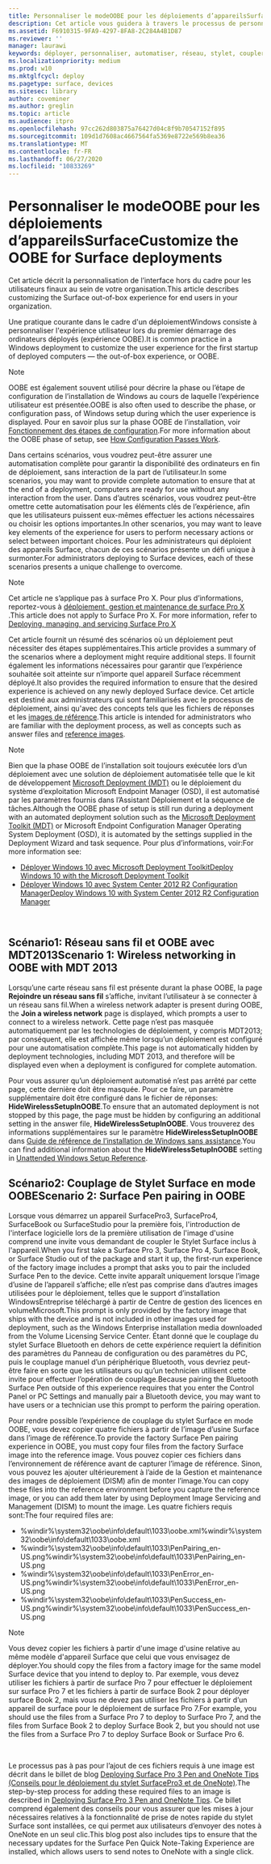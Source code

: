 ```yaml
---
title: Personnaliser le modeOOBE pour les déploiements d’appareilsSurface
description: Cet article vous guidera à travers le processus de personnalisation de l’expérience OOBE Surface pour les utilisateurs finaux de votre organisation.
ms.assetid: F6910315-9FA9-4297-8FA8-2C284A4B1D87
ms.reviewer: ''
manager: laurawi
keywords: déployer, personnaliser, automatiser, réseau, stylet, coupler, démarrage
ms.localizationpriority: medium
ms.prod: w10
ms.mktglfcycl: deploy
ms.pagetype: surface, devices
ms.sitesec: library
author: coveminer
ms.author: greglin
ms.topic: article
ms.audience: itpro
ms.openlocfilehash: 97cc262d803875a76427d04c8f9b70547152f895
ms.sourcegitcommit: 109d1d7608ac4667564fa5369e8722e569b8ea36
ms.translationtype: MT
ms.contentlocale: fr-FR
ms.lasthandoff: 06/27/2020
ms.locfileid: "10833269"
---
```

# <span data-ttu-id="ccaf5-104">Personnaliser le modeOOBE pour les déploiements d’appareilsSurface</span><span class="sxs-lookup"><span data-stu-id="ccaf5-104">Customize the OOBE for Surface deployments</span></span>

<span data-ttu-id="ccaf5-105">Cet article décrit la personnalisation de l’interface hors du cadre pour les utilisateurs finaux au sein de votre organisation.</span><span class="sxs-lookup"><span data-stu-id="ccaf5-105">This article describes customizing the Surface out-of-box experience for end users in your organization.</span></span>

<span data-ttu-id="ccaf5-106">Une pratique courante dans le cadre d'un déploiementWindows consiste à personnaliser l'expérience utilisateur lors du premier démarrage des ordinateurs déployés (expérience OOBE).</span><span class="sxs-lookup"><span data-stu-id="ccaf5-106">It is common practice in a Windows deployment to customize the user experience for the first startup of deployed computers — the out-of-box experience, or OOBE.</span></span>

>[!NOTE]
><span data-ttu-id="ccaf5-107">OOBE est également souvent utilisé pour décrire la phase ou l’étape de configuration de l’installation de Windows au cours de laquelle l’expérience utilisateur est présentée.</span><span class="sxs-lookup"><span data-stu-id="ccaf5-107">OOBE is also often used to describe the phase, or configuration pass, of Windows setup during which the user experience is displayed.</span></span> <span data-ttu-id="ccaf5-108">Pour en savoir plus sur la phase OOBE de l’installation, voir [Fonctionnement des étapes de configuration](https://msdn.microsoft.com/library/windows/hardware/dn898581.aspx).</span><span class="sxs-lookup"><span data-stu-id="ccaf5-108">For more information about the OOBE phase of setup, see [How Configuration Passes Work](https://msdn.microsoft.com/library/windows/hardware/dn898581.aspx).</span></span>

<span data-ttu-id="ccaf5-109">Dans certains scénarios, vous voudrez peut-être assurer une automatisation complète pour garantir la disponibilité des ordinateurs en fin de déploiement, sans interaction de la part de l’utilisateur.</span><span class="sxs-lookup"><span data-stu-id="ccaf5-109">In some scenarios, you may want to provide complete automation to ensure that at the end of a deployment, computers are ready for use without any interaction from the user.</span></span> <span data-ttu-id="ccaf5-110">Dans d’autres scénarios, vous voudrez peut-être omettre cette automatisation pour les éléments clés de l’expérience, afin que les utilisateurs puissent eux-mêmes effectuer les actions nécessaires ou choisir les options importantes.</span><span class="sxs-lookup"><span data-stu-id="ccaf5-110">In other scenarios, you may want to leave key elements of the experience for users to perform necessary actions or select between important choices.</span></span> <span data-ttu-id="ccaf5-111">Pour les administrateurs qui déploient des appareils Surface, chacun de ces scénarios présente un défi unique à surmonter.</span><span class="sxs-lookup"><span data-stu-id="ccaf5-111">For administrators deploying to Surface devices, each of these scenarios presents a unique challenge to overcome.</span></span>

> [!NOTE]
> <span data-ttu-id="ccaf5-112">Cet article ne s’applique pas à surface Pro X. Pour plus d’informations, reportez-vous à [déploiement, gestion et maintenance de surface Pro X](surface-pro-arm-app-management.md) .</span><span class="sxs-lookup"><span data-stu-id="ccaf5-112">This article does not apply to Surface Pro X. For more information, refer to [Deploying, managing, and servicing Surface Pro X](surface-pro-arm-app-management.md)</span></span>

<span data-ttu-id="ccaf5-113">Cet article fournit un résumé des scénarios où un déploiement peut nécessiter des étapes supplémentaires.</span><span class="sxs-lookup"><span data-stu-id="ccaf5-113">This article provides a summary of the scenarios where a deployment might require additional steps.</span></span> <span data-ttu-id="ccaf5-114">Il fournit également les informations nécessaires pour garantir que l’expérience souhaitée soit atteinte sur n’importe quel appareil Surface récemment déployé.</span><span class="sxs-lookup"><span data-stu-id="ccaf5-114">It also provides the required information to ensure that the desired experience is achieved on any newly deployed Surface device.</span></span> <span data-ttu-id="ccaf5-115">Cet article est destiné aux administrateurs qui sont familiarisés avec le processus de déploiement, ainsi qu'avec des concepts tels que les fichiers de réponses et les [images de référence](https://technet.microsoft.com/itpro/windows/deploy/create-a-windows-10-reference-image).</span><span class="sxs-lookup"><span data-stu-id="ccaf5-115">This article is intended for administrators who are familiar with the deployment process, as well as concepts such as answer files and [reference images](https://technet.microsoft.com/itpro/windows/deploy/create-a-windows-10-reference-image).</span></span>

>[!NOTE]
><span data-ttu-id="ccaf5-116">Bien que la phase OOBE de l’installation soit toujours exécutée lors d’un déploiement avec une solution de déploiement automatisée telle que le kit de développement [Microsoft Deployment (MDT)](https://go.microsoft.com/fwlink/p/?LinkId=618117) ou le déploiement du système d’exploitation Microsoft Endpoint Manager (OSD), il est automatisé par les paramètres fournis dans l’Assistant Déploiement et la séquence de tâches.</span><span class="sxs-lookup"><span data-stu-id="ccaf5-116">Although the OOBE phase of setup is still run during a deployment with an automated deployment solution such as the [Microsoft Deployment Toolkit (MDT)](https://go.microsoft.com/fwlink/p/?LinkId=618117) or Microsoft Endpoint Configuration Manager Operating System Deployment (OSD), it is automated by the settings supplied in the Deployment Wizard and task sequence.</span></span> <span data-ttu-id="ccaf5-117">Pour plus d’informations, voir:</span><span class="sxs-lookup"><span data-stu-id="ccaf5-117">For more information see:</span></span><br/>
>- [<span data-ttu-id="ccaf5-118">Déployer Windows 10 avec Microsoft Deployment Toolkit</span><span class="sxs-lookup"><span data-stu-id="ccaf5-118">Deploy Windows 10 with the Microsoft Deployment Toolkit</span></span>](https://technet.microsoft.com/itpro/windows/deploy/deploy-windows-10-with-the-microsoft-deployment-toolkit)
>- [<span data-ttu-id="ccaf5-119">Déployer Windows 10 avec System Center 2012 R2 Configuration Manager</span><span class="sxs-lookup"><span data-stu-id="ccaf5-119">Deploy Windows 10 with System Center 2012 R2 Configuration Manager</span></span>](https://technet.microsoft.com/itpro/windows/deploy/deploy-windows-10-with-system-center-2012-r2-configuration-manager)

 

## <span data-ttu-id="ccaf5-120">Scénario1: Réseau sans fil et OOBE avec MDT2013</span><span class="sxs-lookup"><span data-stu-id="ccaf5-120">Scenario 1: Wireless networking in OOBE with MDT 2013</span></span>


<span data-ttu-id="ccaf5-121">Lorsqu’une carte réseau sans fil est présente durant la phase OOBE, la page **Rejoindre un réseau sans fil** s’affiche, invitant l’utilisateur à se connecter à un réseau sans fil.</span><span class="sxs-lookup"><span data-stu-id="ccaf5-121">When a wireless network adapter is present during OOBE, the **Join a wireless network** page is displayed, which prompts a user to connect to a wireless network.</span></span> <span data-ttu-id="ccaf5-122">Cette page n’est pas masquée automatiquement par les technologies de déploiement, y compris MDT2013; par conséquent, elle est affichée même lorsqu’un déploiement est configuré pour une automatisation complète.</span><span class="sxs-lookup"><span data-stu-id="ccaf5-122">This page is not automatically hidden by deployment technologies, including MDT 2013, and therefore will be displayed even when a deployment is configured for complete automation.</span></span>

<span data-ttu-id="ccaf5-123">Pour vous assurer qu’un déploiement automatisé n’est pas arrêté par cette page, cette dernière doit être masquée. Pour ce faire, un paramètre supplémentaire doit être configuré dans le fichier de réponses: **HideWirelessSetupInOOBE**.</span><span class="sxs-lookup"><span data-stu-id="ccaf5-123">To ensure that an automated deployment is not stopped by this page, the page must be hidden by configuring an additional setting in the answer file, **HideWirelessSetupInOOBE**.</span></span> <span data-ttu-id="ccaf5-124">Vous trouverez des informations supplémentaires sur le paramètre **HideWirelessSetupInOOBE** dans [Guide de référence de l’installation de Windows sans assistance](https://technet.microsoft.com/library/ff716213.aspx).</span><span class="sxs-lookup"><span data-stu-id="ccaf5-124">You can find additional information about the **HideWirelessSetupInOOBE** setting in [Unattended Windows Setup Reference](https://technet.microsoft.com/library/ff716213.aspx).</span></span>

## <span data-ttu-id="ccaf5-125">Scénario2: Couplage de Stylet Surface en mode OOBE</span><span class="sxs-lookup"><span data-stu-id="ccaf5-125">Scenario 2: Surface Pen pairing in OOBE</span></span>


<span data-ttu-id="ccaf5-126">Lorsque vous démarrez un appareil SurfacePro3, SurfacePro4, SurfaceBook ou SurfaceStudio pour la première fois, l'introduction de l'interface logicielle lors de la première utilisation de l'image d'usine comprend une invite vous demandant de coupler le Stylet Surface inclus à l'appareil.</span><span class="sxs-lookup"><span data-stu-id="ccaf5-126">When you first take a Surface Pro 3, Surface Pro 4, Surface Book, or Surface Studio out of the package and start it up, the first-run experience of the factory image includes a prompt that asks you to pair the included Surface Pen to the device.</span></span> <span data-ttu-id="ccaf5-127">Cette invite apparaît uniquement lorsque l’image d’usine de l’appareil s’affiche; elle n’est pas comprise dans d’autres images utilisées pour le déploiement, telles que le support d’installation WindowsEntreprise téléchargé à partir de Centre de gestion des licences en volumeMicrosoft.</span><span class="sxs-lookup"><span data-stu-id="ccaf5-127">This prompt is only provided by the factory image that ships with the device and is not included in other images used for deployment, such as the Windows Enterprise installation media downloaded from the Volume Licensing Service Center.</span></span> <span data-ttu-id="ccaf5-128">Étant donné que le couplage du stylet Surface Bluetooth en dehors de cette expérience requiert la définition des paramètres du Panneau de configuration ou des paramètres du PC, puis le couplage manuel d’un périphérique Bluetooth, vous devriez peut-être faire en sorte que les utilisateurs ou qu’un technicien utilisent cette invite pour effectuer l’opération de couplage.</span><span class="sxs-lookup"><span data-stu-id="ccaf5-128">Because pairing the Bluetooth Surface Pen outside of this experience requires that you enter the Control Panel or PC Settings and manually pair a Bluetooth device, you may want to have users or a technician use this prompt to perform the pairing operation.</span></span>

<span data-ttu-id="ccaf5-129">Pour rendre possible l’expérience de couplage du stylet Surface en mode OOBE, vous devez copier quatre fichiers à partir de l’image d’usine Surface dans l’image de référence.</span><span class="sxs-lookup"><span data-stu-id="ccaf5-129">To provide the factory Surface Pen pairing experience in OOBE, you must copy four files from the factory Surface image into the reference image.</span></span> <span data-ttu-id="ccaf5-130">Vous pouvez copier ces fichiers dans l’environnement de référence avant de capturer l’image de référence. Sinon, vous pouvez les ajouter ultérieurement à l’aide de la Gestion et maintenance des images de déploiement (DISM) afin de monter l’image.</span><span class="sxs-lookup"><span data-stu-id="ccaf5-130">You can copy these files into the reference environment before you capture the reference image, or you can add them later by using Deployment Image Servicing and Management (DISM) to mount the image.</span></span> <span data-ttu-id="ccaf5-131">Les quatre fichiers requis sont:</span><span class="sxs-lookup"><span data-stu-id="ccaf5-131">The four required files are:</span></span>

-   <span data-ttu-id="ccaf5-132">%windir%\\system32\\oobe\\info\\default\\1033\\oobe.xml</span><span class="sxs-lookup"><span data-stu-id="ccaf5-132">%windir%\\system32\\oobe\\info\\default\\1033\\oobe.xml</span></span>
-   <span data-ttu-id="ccaf5-133">%windir%\\system32\\oobe\\info\\default\\1033\\PenPairing\_en-US.png</span><span class="sxs-lookup"><span data-stu-id="ccaf5-133">%windir%\\system32\\oobe\\info\\default\\1033\\PenPairing\_en-US.png</span></span>
-   <span data-ttu-id="ccaf5-134">%windir%\\system32\\oobe\\info\\default\\1033\\PenError\_en-US.png</span><span class="sxs-lookup"><span data-stu-id="ccaf5-134">%windir%\\system32\\oobe\\info\\default\\1033\\PenError\_en-US.png</span></span>
-   <span data-ttu-id="ccaf5-135">%windir%\\system32\\oobe\\info\\default\\1033\\PenSuccess\_en-US.png</span><span class="sxs-lookup"><span data-stu-id="ccaf5-135">%windir%\\system32\\oobe\\info\\default\\1033\\PenSuccess\_en-US.png</span></span>

>[!NOTE]
><span data-ttu-id="ccaf5-136">Vous devez copier les fichiers à partir d'une image d'usine relative au même modèle d'appareil Surface que celui que vous envisagez de déployer.</span><span class="sxs-lookup"><span data-stu-id="ccaf5-136">You should copy the files from a factory image for the same model Surface device that you intend to deploy to.</span></span> <span data-ttu-id="ccaf5-137">Par exemple, vous devez utiliser les fichiers à partir de surface Pro 7 pour effectuer le déploiement sur surface Pro 7 et les fichiers à partir de surface Book 2 pour déployer surface Book 2, mais vous ne devez pas utiliser les fichiers à partir d’un appareil de surface pour le déploiement de surface Pro 7.</span><span class="sxs-lookup"><span data-stu-id="ccaf5-137">For example, you should use the files from a Surface Pro 7 to deploy to Surface Pro 7, and the files from Surface Book 2 to deploy Surface Book 2, but you should not use the files from a Surface Pro 7 to deploy Surface Book or Surface Pro 6.</span></span>

 

<span data-ttu-id="ccaf5-138">Le processus pas à pas pour l’ajout de ces fichiers requis à une image est décrit dans le billet de blog [Deploying Surface Pro 3 Pen and OneNote Tips (Conseils pour le déploiement du stylet SurfacePro3 et de OneNote)](https://blogs.technet.microsoft.com/askcore/2014/07/15/deploying-surface-pro-3-pen-and-onenote-tips/).</span><span class="sxs-lookup"><span data-stu-id="ccaf5-138">The step-by-step process for adding these required files to an image is described in [Deploying Surface Pro 3 Pen and OneNote Tips](https://blogs.technet.microsoft.com/askcore/2014/07/15/deploying-surface-pro-3-pen-and-onenote-tips/).</span></span> <span data-ttu-id="ccaf5-139">Ce billet comprend également des conseils pour vous assurer que les mises à jour nécessaires relatives à la fonctionnalité de prise de notes rapide du stylet Surface sont installées, ce qui permet aux utilisateurs d’envoyer des notes à OneNote en un seul clic.</span><span class="sxs-lookup"><span data-stu-id="ccaf5-139">This blog post also includes tips to ensure that the necessary updates for the Surface Pen Quick Note-Taking Experience are installed, which allows users to send notes to OneNote with a single click.</span></span>

 

 





